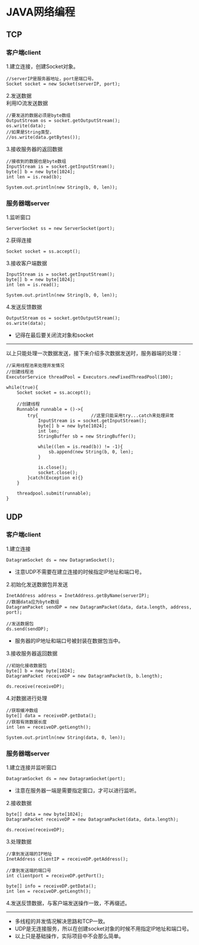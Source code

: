 # JAVA网络编程
## TCP
### 客户端client
1.建立连接，创建Socket对象。
```
//serverIP是服务器地址，port是端口号。
Socket socket = new Socket(serverIP, port);
```
2.发送数据  
利用IO流发送数据
```
//要发送的数据必须是byte数组
OutputStream os = socket.getOutputStream();
os.write(data);
//如果是String类型，
//os.write(data.getBytes());
```

3.接收服务器的返回数据

```
//接收到的数据也是byte数组
InputStream is = socket.getInputStream();
byte[] b = new byte[1024];
int len = is.read(b);

System.out.println(new String(b, 0, len));
```

### 服务器端server
1.监听窗口

```
ServerSocket ss = new ServerSocket(port);
```

2.获得连接

```
Socket socket = ss.accept();
```

3.接收客户端数据

```
InputStream is = socket.getInputStream();
byte[] b = new byte[1024];
int len = is.read();

System.out.println(new String(b, 0, len));
```

4.发送反馈数据

```
OutputStream os = socket.getOutputStream();
os.write(data);
```
+ 记得在最后要关闭流对象和socket


<hr>
以上只能处理一次数据发送，接下来介绍多次数据发送时，服务器端的处理：

```
//采用线程池来处理并发情况
//创建线程池
ExecutorService threadPool = Executors.newFixedThreadPool(100);

while(true){
    Socket socket = ss.accept();
    
    //创建线程
    Runnable runnable = ()->{
        try{                    //这里只能采用try...catch来处理异常
            InputStream is = socket.getInputStream();
            byte[] b = new byte[1024];
            int len;
            StringBuffer sb = new StringBuffer();
            
            while((len = is.read(b)) != -1){
                sb.append(new String(b, 0, len);
            }
            
            is.close();
            socket.close();
        }catch(Exception e){}
    }
    
    threadpool.submit(runnable);
}
```

## UDP
### 客户端client
1.建立连接

```
DatagramSocket ds = new DatagramSocket();
```
+ 注意UDP不需要在建立连接的时候指定IP地址和端口号。

2.初始化发送数据包并发送

```
InetAddress address = InetAddress.getByName(serverIP);
//数据data应为byte数组
DatagramPacket sendDP = new DatagramPacket(data, data.length, address, port);

//发送数据包
ds.send(sendDP);
```

+ 服务器的IP地址和端口号被封装在数据包当中。

3.接收服务器返回数据

```
//初始化接收数据包
byte[] b = new byte[1024];
DatagramPacket receiveDP = new DatagramPacket(b, b.length);

ds.receive(receiveDP);
```

4.对数据进行处理

```
//获取缓冲数组
byte[] data = receiveDP.getData();
//获取有效数据长度
int len = receiveDP.getLength();

System.out.println(new String(data, 0, len));
```

### 服务器端server
1.建立连接并监听窗口

```
DatagramSocket ds = new DatagramSocket(port);
```

+ 注意在服务器一端是需要指定窗口，才可以进行监听。

2.接收数据

```
byte[] data = new byte[1024];
DatagramPacket receiveDP = new DatagramPacket(data, data.length);

ds.receive(receiveDP);
```

3.处理数据

```
//拿到发送端的IP地址
InetAddress clientIP = receiveDP.getAddress();

//拿到发送端的端口号
int clientport = receiveDP.getPort();

byte[] info = receiveDP.getData();
int len = receiveDP.getLength();
```

4.发送反馈数据，与客户端发送操作一致，不再缀述。

<hr>

+ 多线程的并发情况解决思路和TCP一致。
+ UDP是无连接服务，所以在创建socket对象的时候不用指定IP地址和端口号。
+ 以上只是基础操作，实际项目中不会那么简单。